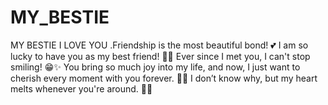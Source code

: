 # MY_BESTIE
MY BESTIE I LOVE YOU .Friendship is the most beautiful bond! 💕 I am so lucky to have you as my best friend! 🎉😊 Ever since I met you, I can't stop smiling! 😁✨ You bring so much joy into my life, and now, I just want to cherish every moment with you forever. 💖🌸 I don’t know why, but my heart melts whenever you're around. 💞🥰 
